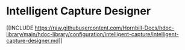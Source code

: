 # Intelligent Capture Designer
[[INCLUDE https://raw.githubusercontent.com/Hornbill-Docs/hdoc-library/main/hdoc-library/configuration/intelligent-capture/intelligent-capture-designer.md]]